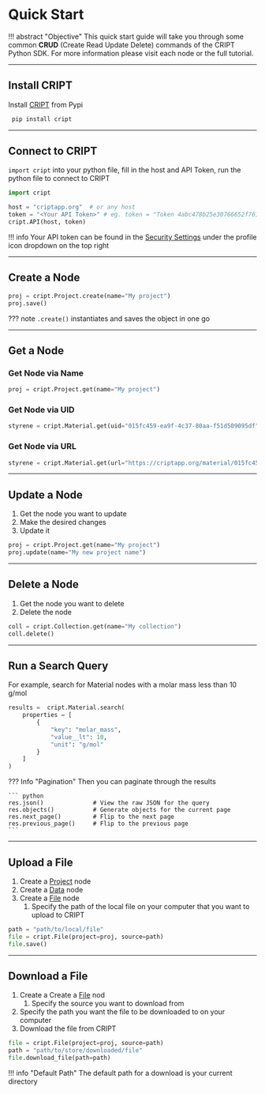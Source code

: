 # Quick Start

!!! abstract "Objective"
    This quick start guide will take you through some common **CRUD** (Create Read Update Delete) commands of the CRIPT Python SDK. For more information please visit each node or the full tutorial.

---

## Install CRIPT
Install <a href="https://pypi.org/project/cript/" target="_blank">CRIPT</a> from Pypi
   ```bash
    pip install cript
   ```
---

## Connect to CRIPT

`import cript` into your python file, fill in the host and API Token, run the python file to connect to CRIPT

``` py
import cript

host = "criptapp.org"  # or any host
token = "<Your API Token>" # eg. token = "Token 4abc478b25e30766652f76103b978349c4c4b214"
cript.API(host, token)
```

!!! info
    Your API token can be found in the <a href="https://criptapp.org/security/" target="_blank">Security Settings</a> under the profile icon dropdown on the top right

---

## Create a Node

``` python
proj = cript.Project.create(name="My project")
proj.save()
```

??? note
    `.create()` instantiates and saves the object in one go

---
## Get a Node

### Get Node via Name
```python
proj = cript.Project.get(name="My project")
```

### Get Node via UID
```python
styrene = cript.Material.get(uid="015fc459-ea9f-4c37-80aa-f51d509095df")
```

### Get Node via URL
```python
styrene = cript.Material.get(url="https://criptapp.org/material/015fc459-ea9f-4c37-80aa-f51d509095df/")
```


---

## Update a Node

1. Get the node you want to update
2. Make the desired changes
3. Update it

```python
proj = cript.Project.get(name="My project")
proj.update(name="My new project name")
```

---

## Delete a Node
1. Get the node you want to delete
2. Delete the node

``` py
coll = cript.Collection.get(name="My collection")
coll.delete()
```

---

## Run a Search Query

For example, search for Material nodes with a molar mass less than 10 g/mol

``` py
results =  cript.Material.search(
    properties = [
        {
            "key": "molar_mass",
            "value__lt": 10,
            "unit": "g/mol"
        }
    ]
)
```

??? Info "Pagination"
    Then you can paginate through the results

    ``` python
    res.json()              # View the raw JSON for the query
    res.objects()           # Generate objects for the current page
    res.next_page()         # Flip to the next page
    res.previous_page()     # Flip to the previous page
    ```

---

## Upload a File

1. Create a <a href="../node/project" target="_blank">Project</a> node
2. Create a <a href="../node/data" target="_blank">Data</a> node
3. Create a <a href="../node/data" target="_blank">File</a> node 
    1. Specify the path of the local file on your computer that you want to upload to CRIPT

``` python
path = "path/to/local/file"
file = cript.File(project=proj, source=path)
file.save()
```

---

## Download a File

1. Create a Create a <a href="../node/data" target="_blank">File</a> nod 
    1. Specify the source you want to download from
2. Specify the path you want the file to be downloaded to on your computer
3. Download the file from CRIPT

<!-- TODO what is "path" is that the path you want to download from within CRIPT? -->
``` python
file = cript.File(project=proj, source=path)
path = "path/to/store/downloaded/file"
file.download_file(path=path)
```

!!! info "Default Path" 
    The default path for a download is your current directory
